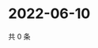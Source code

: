 # 2022-06-10

共 0 条

<!-- BEGIN WEIBO -->
<!-- 最后更新时间 Fri Jun 10 2022 04:16:57 GMT+0800 (China Standard Time) -->

<!-- END WEIBO -->
